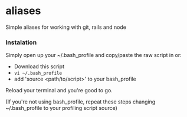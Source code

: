# aliases

Simple aliases for working with git, rails and node

### Instalation ###
Simply open up your ~/.bash_profile and copy/paste the raw script in or:
* Download this script
* ` vi ~/.bash_profile `
* add 'source <path/to/script>' to your bash_profile

Reload your terminal and you're good to go.

(If you're not using bash_profile, repeat these steps changing ~/.bash_profile to your profiling script source)
